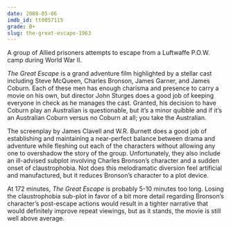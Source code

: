 ```yaml
---
date: 2008-05-06
imdb_id: tt0057115
grade: B+
slug: the-great-escape-1963
---
```


A group of Allied prisoners attempts to escape from a Luftwaffe P.O.W. camp during World War II.

_The Great Escape_ is a grand adventure film highlighted by a stellar cast including Steve McQueen, Charles Bronson, James Garner, and James Coburn. Each of these men has enough charisma and presence to carry a movie on his own, but director John Sturges does a good job of keeping everyone in check as he manages the cast. Granted, his decision to have Coburn play an Australian is questionable, but it’s a minor quibble and if it’s an Australian Coburn versus no Coburn at all; you take the Australian.

The screenplay by James Clavell and W.R. Burnett does a good job of establishing and maintaining a near-perfect balance between drama and adventure while fleshing out each of the characters without allowing any one to overshadow the story of the group. Unfortunately, they also include an ill-advised subplot involving Charles Bronson’s character and a sudden onset of claustrophobia. Not does this melodramatic diversion feel artificial and manufactured, but it reduces Bronson’s character to a plot device.

At 172 minutes, _The Great Escape_ is probably 5-10 minutes too long. Losing the claustrophobia sub-plot in favor of a bit more detail regarding Bronson’s character’s post-escape actions would result in a tighter narrative that would definitely improve repeat viewings, but as it stands, the movie is still well above average.
